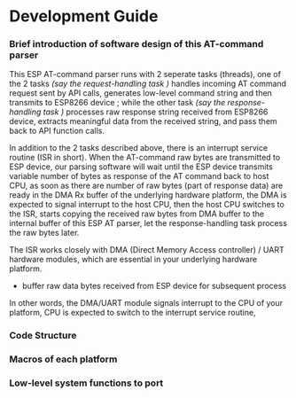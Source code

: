 # Development Guide


### Brief introduction of software design of this AT-command parser

This ESP AT-command parser runs with 2 seperate tasks (threads), one of the 2 tasks *(say the request-handling task )* handles incoming AT command request sent by API calls, generates low-level command string and then transmits to ESP8266 device ; while the other task *(say the response-handling task )* processes raw response string received from ESP8266 device, extracts meaningful data from the received string, and pass them back to API function calls.

In addition to the 2 tasks described above, there is an interrupt service routine (ISR in short). When the AT-command raw bytes are transmitted to ESP device, our parsing software will wait until the ESP device transmits  variable number of bytes as response of the AT command back to host CPU, as soon as there are number of raw bytes (part of response data) are ready in the DMA Rx buffer of the underlying hardware platform, the DMA is expected to signal interrupt to the host CPU, then the host CPU switches to the ISR, starts copying the received raw bytes from DMA buffer to the internal buffer of this ESP AT parser, let the response-handling task process the raw bytes later.


The ISR works closely with DMA (Direct Memory Access controller) / UART hardware modules, which are essential in your underlying hardware platform.



* buffer raw data bytes received from ESP device for subsequent process

In other words, the DMA/UART module signals interrupt to the CPU of your platform, CPU is expected to switch to the interrupt service routine,


### Code Structure


### Macros of each platform


### Low-level system functions to port





